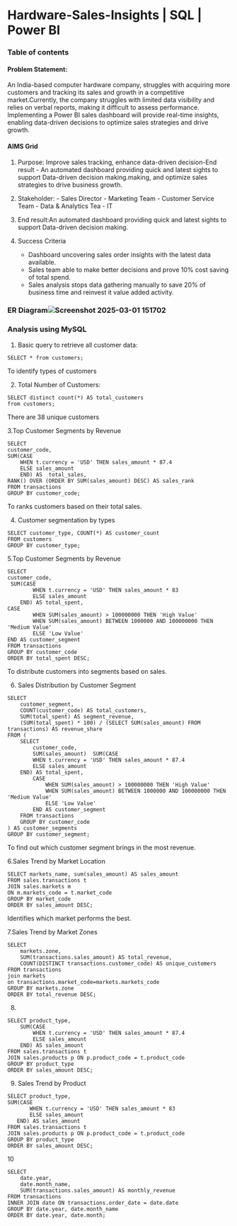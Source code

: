 # Hardware-Sales-Insights | SQL | Power BI
### Table of contents
#### Problem Statement:
  
  An India-based computer hardware company, struggles with acquiring more customers and tracking its sales and growth in a competitive market.Currently, the company struggles with limited data visibility and 
  relies on verbal reports, making it difficult to assess performance. Implementing a Power BI sales dashboard will provide real-time insights, enabling data-driven decisions to optimize sales strategies and drive
  growth.
  
#### AIMS Grid

1.  Purpose: Improve sales tracking, enhance data-driven decision-End result - An automated dashboard providing quick and latest sights to support Data-driven decision making.making, and optimize sales   
    strategies to drive business growth.

2. Stakeholder:
       - Sales Director
       - Marketing Team
       - Customer Service Team
       - Data & Analytics Tea
       -  IT
 
 3. End result:An automated dashboard providing quick and latest sights to support Data-driven decision making.
    
 4. Success Criteria
      - Dashboard uncovering sales order insights with the latest data available.
      - Sales team able to make better decisions and prove 10% cost saving of total spend.
      - Sales analysis stops data gathering manually to save 20% of business time and reinvest it value added activity.
  
### ER Diagram![Screenshot 2025-03-01 151702](https://github.com/user-attachments/assets/ebee9822-f620-4b83-8c0e-2e853b89ed00)

### Analysis using MySQL

 1. Basic query to retrieve all customer data:

 ~~~
SELECT * from customers;
~~~
To identify types of customers
                                 
 2. Total Number of Customers:
 ~~~
SELECT distinct count(*) AS total_customers 
from customers;
~~~

There are 38 unique customers

3.Top Customer Segments by Revenue

~~~
SELECT 
customer_code,
SUM(CASE
    WHEN t.currency = 'USD' THEN sales_amount * 87.4
    ELSE sales_amount
    END) AS  total_sales,
RANK() OVER (ORDER BY SUM(sales_amount) DESC) AS sales_rank
FROM transactions
GROUP BY customer_code;
~~~
To  ranks customers based on their total sales.

4. Customer segmentation by types
~~~
SELECT customer_type, COUNT(*) AS customer_count
FROM customers
GROUP BY customer_type;
~~~
5.Top Customer Segments by Revenue
~~~
SELECT 
customer_code,
 SUM(CASE
        WHEN t.currency = 'USD' THEN sales_amount * 83 
        ELSE sales_amount
    END) AS total_spent,
CASE
        WHEN SUM(sales_amount) > 100000000 THEN 'High Value'
        WHEN SUM(sales_amount) BETWEEN 1000000 AND 100000000 THEN 'Medium Value'
        ELSE 'Low Value'
END AS customer_segment
FROM transactions
GROUP BY customer_code
ORDER BY total_spent DESC;
   ~~~
To distribute customers into segments based on sales.

6. Sales Distribution by Customer Segment
~~~
SELECT 
    customer_segment,
    COUNT(customer_code) AS total_customers,
    SUM(total_spent) AS segment_revenue,
    (SUM(total_spent) * 100) / (SELECT SUM(sales_amount) FROM transactions) AS revenue_share
FROM (
    SELECT 
        customer_code,
        SUM(sales_amount)  SUM(CASE
        WHEN t.currency = 'USD' THEN sales_amount * 87.4
        ELSE sales_amount
    END) AS total_spent,
        CASE 
            WHEN SUM(sales_amount) > 100000000 THEN 'High Value'
            WHEN SUM(sales_amount) BETWEEN 1000000 AND 100000000 THEN 'Medium Value'
            ELSE 'Low Value'
        END AS customer_segment
    FROM transactions
    GROUP BY customer_code
) AS customer_segments
GROUP BY customer_segment;
~~~
To find out which customer segment brings in the most revenue.



6.Sales Trend by Market Location
~~~
SELECT markets_name, sum(sales_amount) AS sales_amount
FROM sales.transactions t
JOIN sales.markets m
ON m.markets_code = t.market_code
GROUP BY market_code
ORDER BY sales_amount DESC; 
~~~

Identifies which market  performs the  best.

7.Sales Trend by Market Zones
~~~
SELECT 
    markets.zone,
    SUM(transactions.sales_amount) AS total_revenue,
    COUNT(DISTINCT transactions.customer_code) AS unique_customers
FROM transactions
join markets 
on transactions.market_code=markets.markets_code
GROUP BY markets.zone
ORDER BY total_revenue DESC;
~~~

8.
~~~
SELECT product_type,
    SUM(CASE
        WHEN t.currency = 'USD' THEN sales_amount * 87.4
        ELSE sales_amount
    END) AS sales_amount
FROM sales.transactions t
JOIN sales.products p ON p.product_code = t.product_code
GROUP BY product_type
ORDER BY sales_amount DESC;
~~~
9. Sales Trend by Product
 ~~~
 SELECT product_type,
 SUM(CASE
        WHEN t.currency = 'USD' THEN sales_amount * 83 
        ELSE sales_amount
    END) AS sales_amount
FROM sales.transactions t
JOIN sales.products p ON p.product_code = t.product_code
GROUP BY product_type
ORDER BY sales_amount DESC;
~~~
10
~~~
SELECT 
    date.year,
    date.month_name,
    SUM(transactions.sales_amount) AS monthly_revenue
FROM transactions
INNER JOIN date ON transactions.order_date = date.date
GROUP BY date.year, date.month_name
ORDER BY date.year, date.month;
~~~
